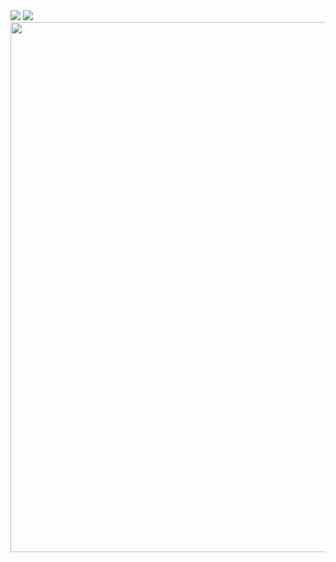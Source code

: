<span>
  <img  src="https://github-readme-stats.vercel.app/api?username=6uclz1&show_icons=true&custom_title=GitHub%20Status&title_color=ffffff&icon_color=ffffff&hide_border=true&text_color=ffffff&text_bold=true&bg_color=DEG,ff7689,9f92ff,54d0ff" />
  <img  src="https://github-readme-stats.vercel.app/api/top-langs/?username=6uclz1&layout=compact&title_color=ffffff&hide_border=true&text_color=ffffff&text_bold=true&bg_color=DEG,ff7689,9f92ff,54d0ff" />
</span>

<span>
  <img width="848px" src="https://github-profile-trophy.vercel.app/?username=6uclz1&theme=gruvbox&no-frame=true&margin-w=3&column=-1" />
</span>

<!--
**6uclz1/6uclz1** is a ✨ _special_ ✨ repository because its `README.md` (this file) appears on your GitHub profile.

Here are some ideas to get you started:

- 🔭 I’m currently working on ...
- 🌱 I’m currently learning ...
- 👯 I’m looking to collaborate on ...
- 🤔 I’m looking for help with ...
- 💬 Ask me about ...
- 📫 How to reach me: ...
- 😄 Pronouns: ...
- ⚡ Fun fact: ...

#, #9f92ff 20%, #ff7689

-->
